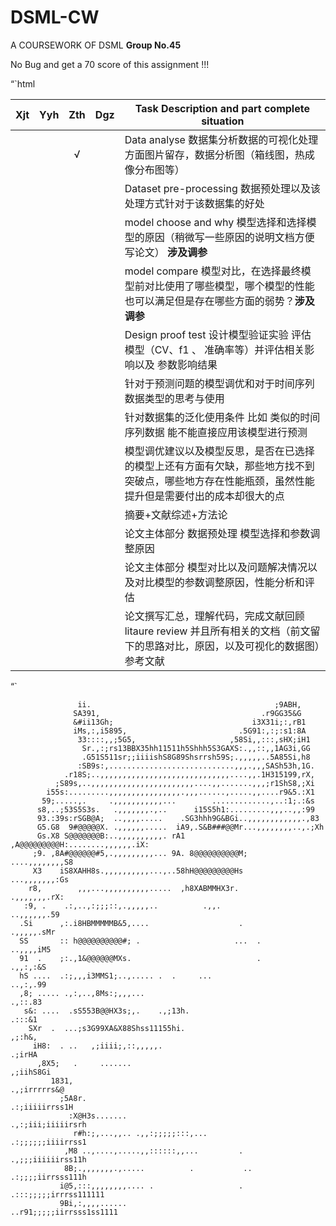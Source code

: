 # DSML-CW
A COURSEWORK OF DSML   **Group No.45**

No Bug  and get a 70 score of this assignment !!!

“`html

| Xjt  | Yyh  | Zth  | Dgz  | Task Description and part complete situation                 |
| :--: | :--: | :--: | :--: | ------------------------------------------------------------ |
|      |      |  √   |      | Data analyse 数据集分析数据的可视化处理方面图片留存，数据分析图（箱线图，热成像分布图等） |
|      |      |      |      | Dataset pre-processing 数据预处理以及该处理方式针对于该数据集的好处 |
|      |      |      |      | model choose and why 模型选择和选择模型的原因（稍微写一些原因的说明文档方便写论文） **涉及调参** |
|      |      |      |      | model compare 模型对比，在选择最终模型前对比使用了哪些模型，哪个模型的性能也可以满足但是存在哪些方面的弱势？**涉及调参** |
|      |      |      |      | Design proof  test 设计模型验证实验 评估模型（CV、f1 、 准确率等）并评估相关影响以及 参数影响结果 |
|      |      |      |      | 针对于预测问题的模型调优和对于时间序列数据类型的思考与使用   |
|      |      |      |      | 针对数据集的泛化使用条件  比如 类似的时间序列数据 能不能直接应用该模型进行预测 |
|      |      |      |      | 模型调优建议以及模型反思，是否在已选择的模型上还有方面有欠缺，那些地方找不到突破点，哪些地方存在性能瓶颈，虽然性能提升但是需要付出的成本却很大的点 |
|      |      |      |      | 摘要+文献综述+方法论                                         |
|      |      |      |      | 论文主体部分  数据预处理 模型选择和参数调整原因              |
|      |      |      |      | 论文主体部分  模型对比以及问题解决情况以及对比模型的参数调整原因，性能分析和评估 |
|      |      |      |      | 论文撰写汇总，理解代码，完成文献回顾litaure review 并且所有相关的文档（前文留下的思路对比，原因，以及可视化的数据图）参考文献 |

“`

                   ii.                                         ;9ABH,          
                  SA391,                                    .r9GG35&G          
                  &#ii13Gh;                               i3X31i;:,rB1         
                  iMs,:,i5895,                         .5G91:,:;:s1:8A         
                   33::::,,;5G5,                     ,58Si,,:::,sHX;iH1        
                    Sr.,:;rs13BBX35hh11511h5Shhh5S3GAXS:.,,::,,1AG3i,GG        
                    .G51S511sr;;iiiishS8G89Shsrrsh59S;.,,,,,..5A85Si,h8        
                   :SB9s:,............................,,,.,,,SASh53h,1G.       
                .r18S;..,,,,,,,,,,,,,,,,,,,,,,,,,,,,,....,,.1H315199,rX,       
              ;S89s,..,,,,,,,,,,,,,,,,,,,,,,,....,,.......,,,;r1ShS8,;Xi       
            i55s:.........,,,,,,,,,,,,,,,,.,,,......,.....,,....r9&5.:X1       
           59;.....,.     .,,,,,,,,,,,...        .............,..:1;.:&s       
          s8,..;53S5S3s.   .,,,,,,,.,..      i15S5h1:.........,,,..,,:99       
          93.:39s:rSGB@A;  ..,,,,.....    .SG3hhh9G&BGi..,,,,,,,,,,,,.,83      
          G5.G8  9#@@@@@X. .,,,,,,.....  iA9,.S&B###@@Mr...,,,,,,,,..,.;Xh     
          Gs.X8 S@@@@@@@B:..,,,,,,,,,,. rA1 ,A@@@@@@@@@H:........,,,,,,.iX:    
         ;9. ,8A#@@@@@@#5,.,,,,,,,,,... 9A. 8@@@@@@@@@@M;    ....,,,,,,,,S8    
         X3    iS8XAHH8s.,,,,,,,,,,...,..58hH@@@@@@@@@Hs       ...,,,,,,,:Gs   
        r8,        ,,,...,,,,,,,,,,.....  ,h8XABMMHX3r.          .,,,,,,,.rX:       
       :9, .    .:,..,:;;;::,.,,,,,..          .,,.               ..,,,,,,.59  
      .Si      ,:.i8HBMMMMMB&5,....                    .            .,,,,,.sMr
      SS       :: h@@@@@@@@@@#; .                     ...  .         ..,,,,iM5
      91  .    ;:.,1&@@@@@@MXs.                            .          .,,:,:&S
      hS ....  .:;,,,i3MMS1;..,..... .  .     ...                     ..,:,.99
      ,8; ..... .,:,..,8Ms:;,,,...                                     .,::.83
       s&: ....  .sS553B@@HX3s;,.    .,;13h.                            .:::&1
        SXr  .  ...;s3G99XA&X88Shss11155hi.                             ,;:h&,
         iH8:  . ..   ,;iiii;,::,,,,,.                                 .;irHA  
          ,8X5;   .     .......                                       ,;iihS8Gi
             1831,                                                 .,;irrrrrs&@
               ;5A8r.                                            .:;iiiiirrss1H
                 :X@H3s.......                                .,:;iii;iiiiirsrh
                  r#h:;,...,,.. .,,:;;;;;:::,...              .:;;;;;;iiiirrss1
                ,M8 ..,....,.....,,::::::,,...         .     .,;;;iiiiiirss11h
                8B;.,,,,,,,.,.....          .           ..   .:;;;;iirrsss111h
               i@5,:::,,,,,,,,.... .                   . .:::;;;;;irrrss111111
               9Bi,:,,,,......                        ..r91;;;;;iirrsss1ss1111


